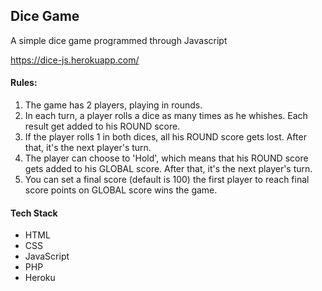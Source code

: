 ## Dice Game 
A simple dice game programmed through Javascript

https://dice-js.herokuapp.com/


#### Rules:

1. The game has 2 players, playing in rounds.
2. In each turn, a player rolls a dice as many times as he whishes. Each result get added to his ROUND score.
3. If the player rolls 1 in both dices, all his ROUND score gets lost. After that, it's the next player's turn.
4. The player can choose to 'Hold', which means that his ROUND score gets added to his GLOBAL score. After that, it's the next player's turn.
5. You can set a final score (default is 100) the first player to reach final score points on GLOBAL score wins the game.


#### Tech Stack 

* HTML
* CSS
* JavaScript
* PHP
* Heroku
